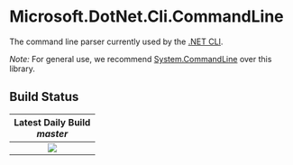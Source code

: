 # Microsoft.DotNet.Cli.CommandLine

The command line parser currently used by the [.NET CLI](https://docs.microsoft.com/en-us/dotnet/core/tools/?tabs=netcore2x).

*Note:* For general use, we recommend [System.CommandLine](https://github.com/dotnet/command-line-api) over this library.

## Build Status

| Latest Daily Build<br>*master* |
|:------:|
| [![][win-x64-build-badge]][win-x64-build] |

[win-x64-build-badge]: https://dnceng.visualstudio.com/internal/_apis/build/status/dotnet/cliCommandLineParser/cliCommandLineParser%203.0%20(Windows)%20(YAML)%20(Official)
[win-x64-build]: https://dnceng.visualstudio.com/internal/_build?definitionId=143

